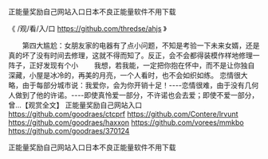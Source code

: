
正能量奖励自己网站入口日本不良正能量软件不用下载




《 /观/看/入/口 https://github.com/thredse/ahjs 》




　　第四大尴尬：女朋友家的电器有了点小问题，不知是考验一下未来女婿，还是真的坏了没有时间去修理，这就不得而知了。反正，会不会都得装模作样地修理一阵子，正好发现有个小
　　我想，若我能，一定把你抱在怀中，而不是让你独自深藏，小屋是冰冷的，再美的月亮，一个人看时，也不会如织如练。
恋情很大略，由于每部分城市说：我爱你，会为你开销十足！----恋情很难，由于没有几何人做到了他的许诺。----即使真怜爱一部分，不许诺也会去爱；即使不爱一部分，曾...【观赏全文】
正能量奖励自己网站入口
https://github.com/goodraes/ctcprf
https://github.com/Contere/lrvunt
https://github.com/goodraes/haxxon
https://github.com/vorees/mmkbo
https://github.com/goodraes/370124





正能量奖励自己网站入口日本不良正能量软件不用下载
